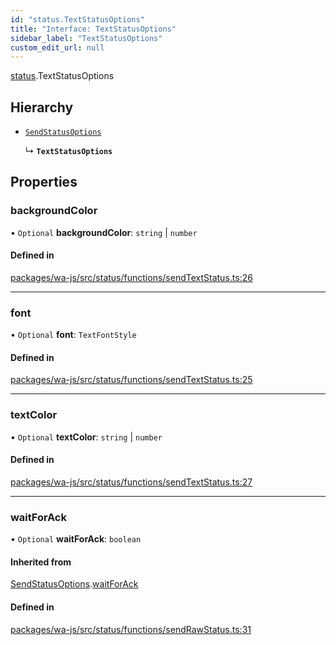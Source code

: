 ```yaml
---
id: "status.TextStatusOptions"
title: "Interface: TextStatusOptions"
sidebar_label: "TextStatusOptions"
custom_edit_url: null
---
```


[status](../namespaces/status.md).TextStatusOptions

## Hierarchy

- [`SendStatusOptions`](status.SendStatusOptions.md)

  ↳ **`TextStatusOptions`**

## Properties

### backgroundColor

• `Optional` **backgroundColor**: `string` \| `number`

#### Defined in

[packages/wa-js/src/status/functions/sendTextStatus.ts:26](https://github.com/wppconnect-team/wa-js/blob/main/src/status/functions/sendTextStatus.ts#L26)

___

### font

• `Optional` **font**: `TextFontStyle`

#### Defined in

[packages/wa-js/src/status/functions/sendTextStatus.ts:25](https://github.com/wppconnect-team/wa-js/blob/main/src/status/functions/sendTextStatus.ts#L25)

___

### textColor

• `Optional` **textColor**: `string` \| `number`

#### Defined in

[packages/wa-js/src/status/functions/sendTextStatus.ts:27](https://github.com/wppconnect-team/wa-js/blob/main/src/status/functions/sendTextStatus.ts#L27)

___

### waitForAck

• `Optional` **waitForAck**: `boolean`

#### Inherited from

[SendStatusOptions](status.SendStatusOptions.md).[waitForAck](status.SendStatusOptions.md#waitforack)

#### Defined in

[packages/wa-js/src/status/functions/sendRawStatus.ts:31](https://github.com/wppconnect-team/wa-js/blob/main/src/status/functions/sendRawStatus.ts#L31)
